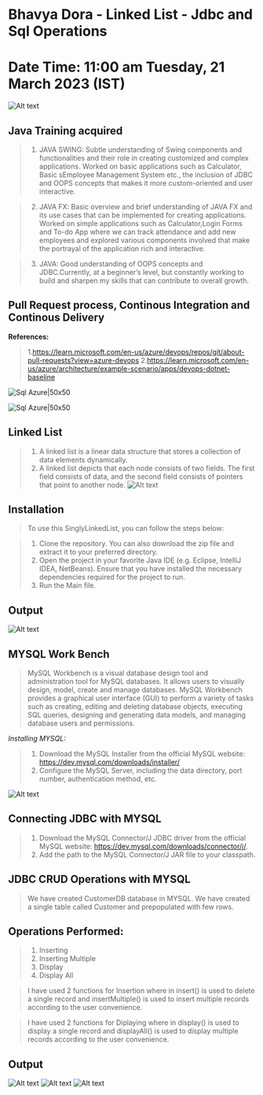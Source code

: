 # Bhavya Dora - Linked List - Jdbc and Sql Operations

# Date Time:  11:00 am Tuesday, 21 March 2023 (IST)

![Alt text](Documentation/Images/ppt%20slide.png)

## Java Training acquired

> 1. JAVA SWING: Subtle understanding of Swing components and functionalities and their role in creating customized and complex applications. Worked on basic applications such as Calculator, Basic sEmployee Management System etc., the inclusion of JDBC and OOPS concepts that makes it more custom-oriented and user interactive.
 
> 2. JAVA FX: Basic overview and brief understanding of JAVA FX and its use cases that can be implemented for creating applications. Worked on simple applications such as Calculator,Login Forms and To-do App where we can track attendance and add new employees and explored various components involved that make the portrayal of the application rich and interactive.
 
> 3. JAVA: Good understanding of OOPS concepts and JDBC.Currently, at a beginner’s level, but constantly working to build and sharpen my skills that can contribute to overall growth.

## Pull Request process, Continous Integration and Continous Delivery

**References:**
> 1.https://learn.microsoft.com/en-us/azure/devops/repos/git/about-pull-requests?view=azure-devops
> 2.https://learn.microsoft.com/en-us/azure/architecture/example-scenario/apps/devops-dotnet-baseline

![Sql Azure|50x50](Documentation/Images/PR-CI-CD.png)

![Sql Azure|50x50](Documentation/Images/Azure2.png)

## Linked List

> 1. A linked list is a linear data structure that stores a collection of data elements dynamically.
> 2. A linked list depicts that each node consists of two fields. The first field consists of data, and the second field consists of pointers that point to another node.
![Alt text](Documentation/Images/LLDSR.png)

## Installation

> To use this SinglyLinkedList, you can follow the steps below:

> 1. Clone the repository. You can also download the zip file and extract it to your preferred directory.
> 2. Open the project in your favorite Java IDE (e.g. Eclipse, IntelliJ IDEA, NetBeans). Ensure that you have installed the necessary dependencies required for the project to run.
> 3. Run the Main file.

## Output

![Alt text](Documentation/Images/SLL%20Output.png)

## MYSQL Work Bench

>  MySQL Workbench is a visual database design tool and administration tool for MySQL databases. It allows users to visually design, model, create and manage databases. MySQL Workbench provides a graphical user interface (GUI) to perform a variety of tasks such as creating, editing and deleting database objects, executing SQL queries, designing and generating data models, and managing database users and permissions.

*Installing MYSQL:*

> 1. Download the MySQL Installer from the official MySQL website: https://dev.mysql.com/downloads/installer/
> 2. Configure the MySQL Server, including the data directory, port number, authentication method, etc. 

![Alt text](Documentation/Images/SQL%20WorkBench.png)

## Connecting JDBC with MYSQL

> 1. Download the MySQL Connector/J JDBC driver from the official MySQL website: https://dev.mysql.com/downloads/connector/j/.
> 2. Add the path to the MySQL Connector/J JAR file to your classpath.

## JDBC CRUD Operations with MYSQL

> We have created CustomerDB database in MYSQL. We have created a single table called Customer and prepopulated with few rows.

## Operations Performed:

> 1. Inserting
> 2. Inserting Multiple
> 3. Display
> 4. Display All

> I have used 2 functions for Insertion where in insert() is used to delete a single record and insertMultiple() is used to insert multiple records according to the user convenience.

> I have used 2 functions for Diplaying where in display() is used to display a single record and displayAll() is used to display multiple records according to the user convenience.

## Output

![Alt text](Documentation/Images/InsertSingle.png)
![Alt text](Documentation/Images/Insert%20Multiple.png)
![Alt text](Documentation/Images/Display.png)

